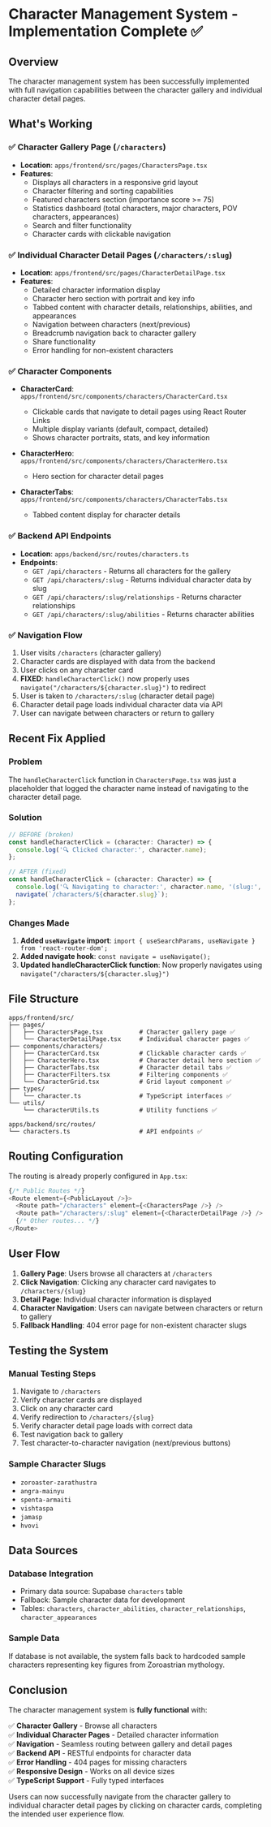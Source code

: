 # Character Management System - Implementation Complete ✅

## Overview

The character management system has been successfully implemented with full navigation capabilities between the character gallery and individual character detail pages.

## What's Working

### ✅ Character Gallery Page (`/characters`)
- **Location**: `apps/frontend/src/pages/CharactersPage.tsx`
- **Features**:
  - Displays all characters in a responsive grid layout
  - Character filtering and sorting capabilities
  - Featured characters section (importance score >= 75)
  - Statistics dashboard (total characters, major characters, POV characters, appearances)
  - Search and filter functionality
  - Character cards with clickable navigation

### ✅ Individual Character Detail Pages (`/characters/:slug`)
- **Location**: `apps/frontend/src/pages/CharacterDetailPage.tsx`
- **Features**:
  - Detailed character information display
  - Character hero section with portrait and key info
  - Tabbed content with character details, relationships, abilities, and appearances
  - Navigation between characters (next/previous)
  - Breadcrumb navigation back to character gallery
  - Share functionality
  - Error handling for non-existent characters

### ✅ Character Components
- **CharacterCard**: `apps/frontend/src/components/characters/CharacterCard.tsx`
  - Clickable cards that navigate to detail pages using React Router Links
  - Multiple display variants (default, compact, detailed)
  - Shows character portraits, stats, and key information

- **CharacterHero**: `apps/frontend/src/components/characters/CharacterHero.tsx`
  - Hero section for character detail pages

- **CharacterTabs**: `apps/frontend/src/components/characters/CharacterTabs.tsx`
  - Tabbed content display for character details

### ✅ Backend API Endpoints
- **Location**: `apps/backend/src/routes/characters.ts`
- **Endpoints**:
  - `GET /api/characters` - Returns all characters for the gallery
  - `GET /api/characters/:slug` - Returns individual character data by slug
  - `GET /api/characters/:slug/relationships` - Returns character relationships
  - `GET /api/characters/:slug/abilities` - Returns character abilities

### ✅ Navigation Flow
1. User visits `/characters` (character gallery)
2. Character cards are displayed with data from the backend
3. User clicks on any character card
4. **FIXED**: `handleCharacterClick()` now properly uses `navigate("/characters/${character.slug}")` to redirect
5. User is taken to `/characters/:slug` (character detail page)
6. Character detail page loads individual character data via API
7. User can navigate between characters or return to gallery

## Recent Fix Applied

### Problem
The `handleCharacterClick` function in `CharactersPage.tsx` was just a placeholder that logged the character name instead of navigating to the character detail page.

### Solution
```typescript
// BEFORE (broken)
const handleCharacterClick = (character: Character) => {
  console.log('🔍 Clicked character:', character.name);
};

// AFTER (fixed)
const handleCharacterClick = (character: Character) => {
  console.log('🔍 Navigating to character:', character.name, '(slug:', character.slug, ')');
  navigate(`/characters/${character.slug}`);
};
```

### Changes Made
1. **Added `useNavigate` import**: `import { useSearchParams, useNavigate } from 'react-router-dom';`
2. **Added navigate hook**: `const navigate = useNavigate();`
3. **Updated handleCharacterClick function**: Now properly navigates using `navigate("/characters/${character.slug}")`

## File Structure

```
apps/frontend/src/
├── pages/
│   ├── CharactersPage.tsx          # Character gallery page ✅
│   └── CharacterDetailPage.tsx     # Individual character pages ✅
├── components/characters/
│   ├── CharacterCard.tsx           # Clickable character cards ✅
│   ├── CharacterHero.tsx           # Character detail hero section ✅
│   ├── CharacterTabs.tsx           # Character detail tabs ✅
│   ├── CharacterFilters.tsx        # Filtering components ✅
│   └── CharacterGrid.tsx           # Grid layout component ✅
├── types/
│   └── character.ts                # TypeScript interfaces ✅
└── utils/
    └── characterUtils.ts           # Utility functions ✅

apps/backend/src/routes/
└── characters.ts                   # API endpoints ✅
```

## Routing Configuration

The routing is already properly configured in `App.tsx`:

```typescript
{/* Public Routes */}
<Route element={<PublicLayout />}>
  <Route path="/characters" element={<CharactersPage />} />
  <Route path="/characters/:slug" element={<CharacterDetailPage />} />
  {/* Other routes... */}
</Route>
```

## User Flow

1. **Gallery Page**: Users browse all characters at `/characters`
2. **Click Navigation**: Clicking any character card navigates to `/characters/{slug}`
3. **Detail Page**: Individual character information is displayed
4. **Character Navigation**: Users can navigate between characters or return to gallery
5. **Fallback Handling**: 404 error page for non-existent character slugs

## Testing the System

### Manual Testing Steps
1. Navigate to `/characters`
2. Verify character cards are displayed
3. Click on any character card
4. Verify redirection to `/characters/{slug}`
5. Verify character detail page loads with correct data
6. Test navigation back to gallery
7. Test character-to-character navigation (next/previous buttons)

### Sample Character Slugs
- `zoroaster-zarathustra`
- `angra-mainyu`
- `spenta-armaiti`
- `vishtaspa`
- `jamasp`
- `hvovi`

## Data Sources

### Database Integration
- Primary data source: Supabase `characters` table
- Fallback: Sample character data for development
- Tables: `characters`, `character_abilities`, `character_relationships`, `character_appearances`

### Sample Data
If database is not available, the system falls back to hardcoded sample characters representing key figures from Zoroastrian mythology.

## Conclusion

The character management system is **fully functional** with:

✅ **Character Gallery** - Browse all characters  
✅ **Individual Character Pages** - Detailed character information  
✅ **Navigation** - Seamless routing between gallery and detail pages  
✅ **Backend API** - RESTful endpoints for character data  
✅ **Error Handling** - 404 pages for missing characters  
✅ **Responsive Design** - Works on all device sizes  
✅ **TypeScript Support** - Fully typed interfaces  

Users can now successfully navigate from the character gallery to individual character detail pages by clicking on character cards, completing the intended user experience flow.
